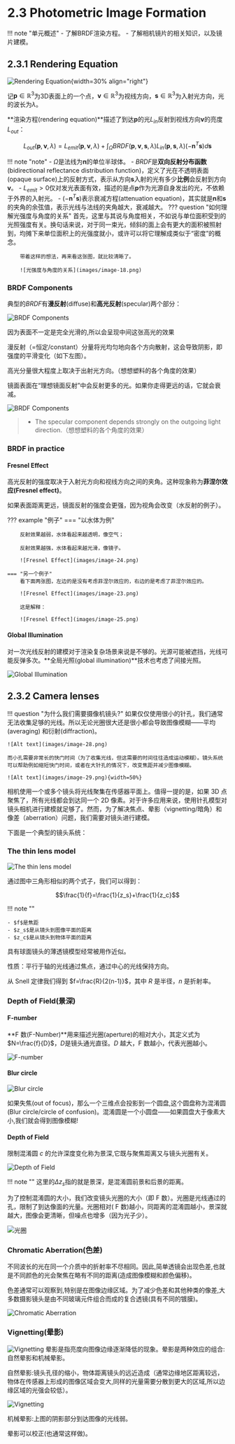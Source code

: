 # 2.3 Photometric Image Formation

!!! note "单元概述"
    - 了解BRDF渲染方程。
    - 了解相机镜片的相关知识，以及镜片建模。

## 2.3.1 Rendering Equation

![Rendering Equation](images/image-17.png){width=30% align="right"}

记$\mathbf{p} \in \mathbb{R}^3$为3D表面上的一个点，$\mathbf{v} \in \mathbb{R}^3$为视线方向，$\mathbf{s} \in \mathbb{R}^3$为入射光方向，光的波长为$\lambda$。

**渲染方程(rendering equation)**描述了到达$\mathbf{p}$的光$L_{in}$反射到视线方向$\mathbf{v}$的亮度$L_{out}$：

$$L_{out}(\mathbf{p},\mathbf{v},\lambda)=L_{emit}(\mathbf{p},\mathbf{v},\lambda)+\int_{\Omega}BRDF(\mathbf{p},\mathbf{v},\mathbf{s},\lambda)L_{in}(\mathbf{p},\mathbf{s},\lambda)(-\mathbf{n}^T\mathbf{s})d\mathbf{s}$$

!!! note "note"
    - $\Omega$是法线为$\mathbf{n}$的单位半球体。
    - $BRDF$是**双向反射分布函数**(bidirectional reflectance distribution function)，定义了光在不透明表面(opaque surface)上的反射方式，表示从方向$\mathbf{s}$入射的光有多少**比例**会反射到方向$\mathbf{v}$。
    - $L_{emit} > 0$仅对发光表面有效，描述的是点$\mathbf{p}$作为光源自身发出的光，不依赖于外界的入射光。
    - $(-\mathbf{n}^T\mathbf{s})$表示衰减方程(attenuation equation)，其实就是$\mathbf{n}$和$\mathbf{s}$的夹角的余弦值，表示光线与法线的夹角越大，衰减越大。
    ??? question "如何理解光强度与角度的关系"
        首先，这里与其说与角度相关，不如说与单位面积受到的光照强度有关。换句话来说，对于同一束光，倾斜的面上会有更大的面积被照射到，均摊下来单位面积上的光强度就小，或许可以将它理解成类似于“密度”的概念。

        带着这样的想法，再来看这张图，就比较清晰了。

        ![光强度与角度的关系](images/image-18.png)

### BRDF Components

典型的$BRDF$有**漫反射**(diffuse)和**高光反射**(specular)两个部分：

![BRDF Components](images/image-19.png)

因为表面不一定是完全光滑的,所以会呈现中间这张高光的效果

漫反射（=恒定/constant）分量将光均匀地向各个方向散射，这会导致阴影，即强度的平滑变化（如下左图）。

高光分量很大程度上取决于出射光方向。（想想塑料的各个角度的效果）

镜面表面在“理想镜面反射”中会反射更多的光。如果你走得更远的话，它就会衰减。

![BRDF Components](images/image-22.png)

> - The specular component depends strongly on the outgoing light direction.（想想塑料的各个角度的效果）

### BRDF in practice

#### Fresnel Effect

高光反射的强度取决于入射光方向和视线方向之间的夹角。这种现象称为**菲涅尔效应(Fresnel effect)**。

如果表面距离更远，镜面反射的强度会更强，因为视角会改变（水反射的例子）。

??? example "例子"
    === "以水体为例"

        反射效果越弱，水体看起来越透明，像空气；

        反射效果越强，水体看起来越光滑，像镜子。

        ![Fresnel Effect](images/image-24.png)

    === "另一个例子"
        看下面两张图，左边的是没有考虑菲涅尔效应的，右边的是考虑了菲涅尔效应的。
        
        ![Fresnel Effect](images/image-23.png)
        
        这是解释：

        ![Fresnel Effect](images/image-25.png)

#### Global Illumination

对一次光线反射的建模对于渲染复杂场景来说是不够的。光源可能被遮挡，光线可能反弹多次。**全局光照(global illumination)**技术也考虑了间接光照。

![Global Illumination](images/image-26.png)

## 2.3.2 Camera lenses

!!! question "为什么我们需要摄像机镜头?"
    如果仅仅使用很小的针孔，我们通常无法收集足够的光线。所以无论光圈很大还是很小都会导致图像模糊——平均(averaging) 和衍射(diffraction)。

    ![Alt text](images/image-28.png)

    而小孔需要非常长的快门时间（为了收集光线，但这需要的时间往往造成运动模糊）。镜头系统可以帮助例如缩短快门时间，或者在大针孔的情况下，改变焦距并减少图像模糊。

    ![Alt text](images/image-29.png){width=50%}

相机使用一个或多个镜头将光线聚集在传感器平面上。值得一提的是，如果 3D 点聚焦了，所有光线都会到达同一个 2D 像素。对于许多应用来说，使用针孔模型对镜头相机进行建模就足够了。然而，为了解决焦点、晕影（vignetting/暗角）和像差（aberration）问题，我们需要对镜头进行建模。

下面是一个典型的镜头系统：

### The thin lens model

![The thin lens model](images/image-27.png)

通过图中三角形相似的两个式子，我们可以得到：

$$\frac{1}{f}=\frac{1}{z_s}+\frac{1}{z_c}$$

!!! note ""

    - $f$是焦距
    - $z_s$是从镜头到图像平面的距离
    - $z_c$是从镜头到物体平面的距离

具有球面镜头的薄透镜模型经常被用作近似。

性质：平行于轴的光线通过焦点，通过中心的光线保持方向。

从 Snell 定律我们得到 $f=\frac{R}{2(n-1)}$，其中 $R$ 是半径，$n$ 是折射率。

### Depth of Field(景深)

#### F-number

**F 数(F-Number)**用来描述光圈(aperture)的相对大小，其定义式为 $N=\frac{f}{D}$，$D$是镜头通光直径。$D$ 越大，F 数越小，代表光圈越小。

![F-number](images/image-34.png)

#### Blur circle

![Blur circle](images/image-31.png)

如果失焦(out of focus)，那么一个三维点会投影到一个圆盘,这个圆盘称为混淆圆(Blur circle/circle of confusion)。混淆圆是一个小圆盘——如果圆盘大于像素大小,我们就会得到图像模糊!

#### Depth of Field

限制混淆圆 $c$ 的允许深度变化称为景深,它既与聚焦距离又与镜头光圈有关。

![Depth of Field](images/image-30.png)

!!! note ""
    这里的$\Delta z_s$指的就是景深，是混淆圆前景和后景的距离。

为了控制混淆圆的大小，我们改变镜头光圈的大小（即 F 数）。光圈是光线通过的孔，限制了到达像面的光量。光圈相对( F 数)越小，同距离的混淆圆越小，景深就越大，图像会更清晰，但噪点也增多（因为光子少）。

![光圈](images/image-33.png)

### Chromatic Aberration(色差)

不同波长的光在同一个介质中的折射率不尽相同。因此,简单透镜会出现色差,也就是不同颜色的光会聚焦在略有不同的距离(造成图像模糊和颜色偏移)。

色差通常可以观察到,特别是在图像边缘区域。为了减少色差和其他种类的像差,大多数摄影镜头是由不同玻璃元件组合而成的复合透镜(具有不同的镀膜)。

![Chromatic Aberration](images/image-35.png)

### Vignetting(晕影)

![Vignetting](images/image-37.png)
晕影是指亮度向图像边缘逐渐降低的现象。晕影是两种效应的组合:自然晕影和机械晕影。

自然晕影:镜头孔径的缩小，物体距离镜头的远近造成（通常边缘地区距离较远，物体在传感器上形成的图像区域会变大,同样的光量需要分散到更大的区域,所以边缘区域的光强会较低）。

![Vignetting](images/image-36.png)

机械晕影:上图的阴影部分到达图像的光线弱。

晕影可以校正(也通常这样做)。
